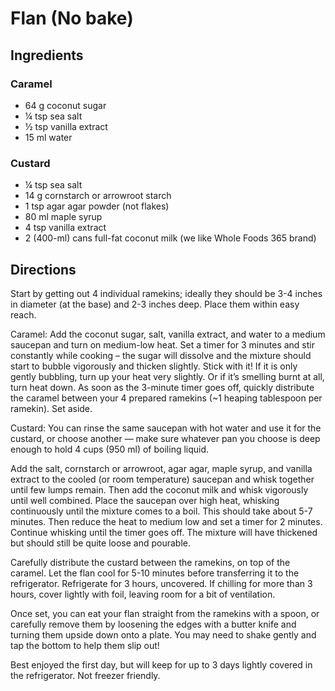 # Flan (No bake)

## Ingredients

### Caramel

- 64 g coconut sugar
- &#188; tsp sea salt
- &#189; tsp vanilla extract
- 15 ml water

### Custard

- &#188; tsp sea salt
- 14 g cornstarch or arrowroot starch
- 1 tsp agar agar powder (not flakes)
- 80 ml maple syrup
- 4 tsp vanilla extract
- 2 (400-ml) cans full-fat coconut milk (we like Whole Foods 365 brand)

## Directions

Start by getting out 4 individual ramekins; ideally they should be 3-4 inches in diameter (at the base) and 2-3 inches deep. Place them within easy reach.

Caramel: Add the coconut sugar, salt, vanilla extract, and water to a medium saucepan and turn on medium-low heat. Set a timer for 3 minutes and stir constantly while cooking – the sugar will dissolve and the mixture should start to bubble vigorously and thicken slightly. Stick with it! If it is only gently bubbling, turn up your heat very slightly. Or if it’s smelling burnt at all, turn heat down. As soon as the 3-minute timer goes off, quickly distribute the caramel between your 4 prepared ramekins (~1 heaping tablespoon per ramekin). Set aside.

Custard: You can rinse the same saucepan with hot water and use it for the custard, or choose another — make sure whatever pan you choose is deep enough to hold 4 cups (950 ml) of boiling liquid.

Add the salt, cornstarch or arrowroot, agar agar, maple syrup, and vanilla extract to the cooled (or room temperature) saucepan and whisk together until few lumps remain. Then add the coconut milk and whisk vigorously until well combined.
Place the saucepan over high heat, whisking continuously until the mixture comes to a boil. This should take about 5-7 minutes. Then reduce the heat to medium low and set a timer for 2 minutes. Continue whisking until the timer goes off. The mixture will have thickened but should still be quite loose and pourable.

Carefully distribute the custard between the ramekins, on top of the caramel. Let the flan cool for 5-10 minutes before transferring it to the refrigerator. Refrigerate for 3 hours, uncovered. If chilling for more than 3 hours, cover lightly with foil, leaving room for a bit of ventilation.

Once set, you can eat your flan straight from the ramekins with a spoon, or carefully remove them by loosening the edges with a butter knife and turning them upside down onto a plate. You may need to shake gently and tap the bottom to help them slip out!

Best enjoyed the first day, but will keep for up to 3 days lightly covered in the refrigerator. Not freezer friendly.
